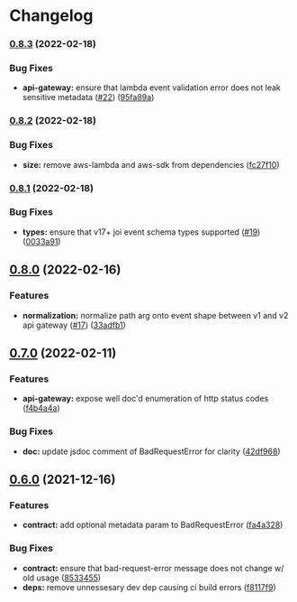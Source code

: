# Changelog

### [0.8.3](https://www.github.com/uladkasach/simple-lambda-handlers/compare/v0.8.2...v0.8.3) (2022-02-18)


### Bug Fixes

* **api-gateway:** ensure that lambda event validation error does not leak sensitive metadata ([#22](https://www.github.com/uladkasach/simple-lambda-handlers/issues/22)) ([95fa89a](https://www.github.com/uladkasach/simple-lambda-handlers/commit/95fa89aaf1c9ac2f7c564286728fea4399075ae5))

### [0.8.2](https://www.github.com/uladkasach/simple-lambda-handlers/compare/v0.8.1...v0.8.2) (2022-02-18)


### Bug Fixes

* **size:** remove aws-lambda and aws-sdk from dependencies ([fc27f10](https://www.github.com/uladkasach/simple-lambda-handlers/commit/fc27f10909984593c7abba49ce87f20c118d17ff))

### [0.8.1](https://www.github.com/uladkasach/simple-lambda-handlers/compare/v0.8.0...v0.8.1) (2022-02-18)


### Bug Fixes

* **types:** ensure that v17+ joi event schema types supported ([#19](https://www.github.com/uladkasach/simple-lambda-handlers/issues/19)) ([0033a91](https://www.github.com/uladkasach/simple-lambda-handlers/commit/0033a91caf0cf679db954e726cda70155d11fe4b))

## [0.8.0](https://www.github.com/uladkasach/simple-lambda-handlers/compare/v0.7.0...v0.8.0) (2022-02-16)


### Features

* **normalization:** normalize path arg onto event shape between v1 and v2 api gateway ([#17](https://www.github.com/uladkasach/simple-lambda-handlers/issues/17)) ([33adfb1](https://www.github.com/uladkasach/simple-lambda-handlers/commit/33adfb1ce23b9b86d1314e89b8ca4ea5d960f57e))

## [0.7.0](https://www.github.com/uladkasach/simple-lambda-handlers/compare/v0.6.0...v0.7.0) (2022-02-11)


### Features

* **api-gateway:** expose well doc'd enumeration of http status codes ([f4b4a4a](https://www.github.com/uladkasach/simple-lambda-handlers/commit/f4b4a4a04855dfd4ca173b1ca154f5af4b600c3c))


### Bug Fixes

* **doc:** update jsdoc comment of BadRequestError for clarity ([42df968](https://www.github.com/uladkasach/simple-lambda-handlers/commit/42df96813c1e53f6e6f45cf6575c3a6a83a21acb))

## [0.6.0](https://www.github.com/uladkasach/simple-lambda-handlers/compare/v0.5.0...v0.6.0) (2021-12-16)


### Features

* **contract:** add optional metadata param to BadRequestError ([fa4a328](https://www.github.com/uladkasach/simple-lambda-handlers/commit/fa4a328ddfd5b70371d070cb1185b9b411339a89))


### Bug Fixes

* **contract:** ensure that bad-request-error message does not change w/ old usage ([8533455](https://www.github.com/uladkasach/simple-lambda-handlers/commit/85334559244b7c5db1420bfd599dc48e9e841765))
* **deps:** remove unnessesary dev dep causing ci build errors ([f8117f9](https://www.github.com/uladkasach/simple-lambda-handlers/commit/f8117f9cfcdd4c1a96d53fc5723a30a20c38b7f0))
